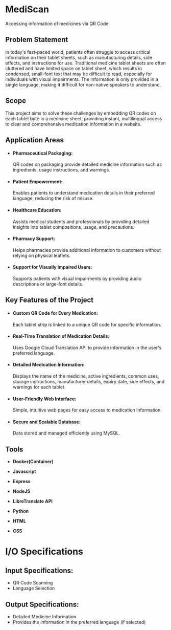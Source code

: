 # <h1>MediScan</h1>
Accessing information of medicines via QR Code

<h2>Problem Statement</h2>
In today's fast-paced world, patients often struggle to access critical information on their tablet sheets, such as manufacturing details, side effects, and instructions for use. Traditional medicine tablet sheets are often cluttered and have limited space on tablet sheet, which results in condensed, small-font text that may be difficult to read, especially for individuals with visual impairments. The information is only provided in a single language, making it difficult for non-native speakers  to understand.</p> 

<h2>Scope</h2>
   This project aims to solve these challenges by embedding QR codes on each tablet byte in a medicine sheet, providing instant, multilingual access to clear and comprehensive medication information in a website.

<h2>Application Areas</h2>

<ul>
  <li>
    <h4>Pharmaceutical Packaging:</h4>
    QR codes on packaging provide detailed medicine information such as ingredients, usage instructions, and warnings.
  </li>
  <li>
    <h4>Patient Empowerment:</h4>
    Enables patients to understand medication details in their preferred language, reducing the risk of misuse.
  </li>
  <li>
    <h4>Healthcare Education:</h4>
    Assists medical students and professionals by providing detailed insights into tablet compositions, usage, and precautions.
  </li>
  <li>
    <h4>Pharmacy Support:</h4>
    Helps pharmacies provide additional information to customers without relying on physical leaflets.
  </li>
  <li>
    <h4>Support for Visually Impaired Users:</h4>
    Supports patients with visual impairments by providing audio descriptions or large-font details.
  </li>
</ul>

<h2>Key Features of the Project</h2>

<ul>
  <li>
    <h4>Custom QR Code for Every Medication:</h4>
    Each tablet strip is linked to a unique QR code for specific information.
  </li>
  <li>
    <h4>Real-Time Translation of Medication Details:</h4>
    Uses Google Cloud Translation API to provide information in the user's preferred language.
  </li>
  <li>
    <h4>Detailed Medication Information:</h4>
    Displays the name of the medicine, active ingredients, common uses, storage instructions, manufacturer details, expiry date, side effects, and warnings for each tablet.
  </li>
  <li>
    <h4>User-Friendly Web Interface:</h4>
    Simple, intuitive web pages for easy access to medication information.
  </li>
  <li>
    <h4>Secure and Scalable Database:</h4>
    Data stored and managed efficiently using MySQL.
  </li>
</ul>

<h2>Tools</h2>
<ul>
<li><p><b>Docker(Container)</b></p></li>
<li><p><b>Javascript</b></p></li>
<li><p><b>Express</b></p></li>
<li><p><b>NodeJS</b></p></li>
<li><p><b>LibreTranslate API</b></p></li>
<li><p><b>Python</b></p></li>
<li><p><b>HTML</b></p></li>
<li><p><b>CSS</b></p></li>
</ul>
<h1>I/O Specifications</h1>

<h2>Input Specifications:</h2>
<ul>
  <li>QR Code Scanning</li>
  <li>Language Selection</li>
</ul>

<h2>Output Specifications:</h2>
<ul>
  <li>Detailed Medicine Information</li>
  <li>Provides the information in the preferred language (if selected)</li>
</ul>


